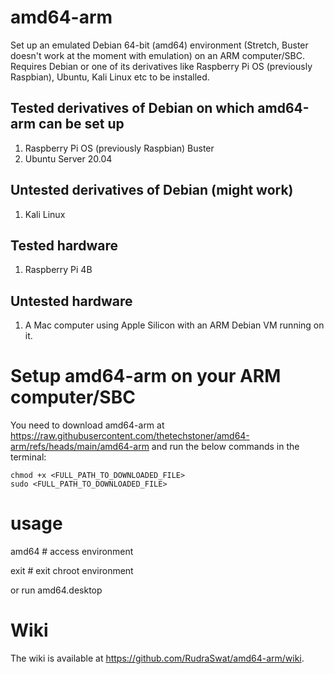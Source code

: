# amd64-arm
Set up an emulated Debian 64-bit (amd64) environment (Stretch, Buster doesn't work at the moment with emulation) on an ARM computer/SBC. Requires Debian or one of its derivatives like Raspberry Pi OS (previously Raspbian), Ubuntu, Kali Linux etc to be installed.

## Tested derivatives of Debian on which amd64-arm can be set up

1. Raspberry Pi OS (previously Raspbian) Buster
2. Ubuntu Server 20.04

## Untested derivatives of Debian (might work)

1. Kali Linux

## Tested hardware

1. Raspberry Pi 4B

## Untested hardware

1. A Mac computer using Apple Silicon with an ARM Debian VM running on it.

# Setup amd64-arm on your ARM computer/SBC

You need to download amd64-arm at https://raw.githubusercontent.com/thetechstoner/amd64-arm/refs/heads/main/amd64-arm and run the below commands in the terminal:

```
chmod +x <FULL_PATH_TO_DOWNLOADED_FILE>
sudo <FULL_PATH_TO_DOWNLOADED_FILE>
```
# usage
amd64 # access environment

exit # exit chroot environment

or run amd64.desktop

# Wiki

The wiki is available at https://github.com/RudraSwat/amd64-arm/wiki.
